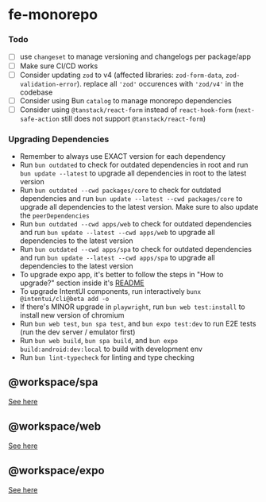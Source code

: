 # fe-monorepo

### Todo

- [ ] use `changeset` to manage versioning and changelogs per package/app
- [ ] Make sure CI/CD works
- [ ] Consider updating `zod` to v4 (affected libraries: `zod-form-data`, `zod-validation-error`). replace all `'zod'` occurences with `'zod/v4'` in the codebase
- [ ] Consider using Bun `catalog` to manage monorepo dependencies
- [ ] Consider using `@tanstack/react-form` instead of `react-hook-form` (`next-safe-action` still does not support `@tanstack/react-form`)

### Upgrading Dependencies

- Remember to always use EXACT version for each dependency
- Run `bun outdated` to check for outdated dependencies in root and run `bun update --latest` to upgrade all dependencies in root to the latest version
- Run `bun outdated --cwd packages/core` to check for outdated dependencies and run `bun update --latest --cwd packages/core` to upgrade all dependencies to the latest version. Make sure to also update the `peerDependencies`
- Run `bun outdated --cwd apps/web` to check for outdated dependencies and run `bun update --latest --cwd apps/web` to upgrade all dependencies to the latest version
- Run `bun outdated --cwd apps/spa` to check for outdated dependencies and run `bun update --latest --cwd apps/spa` to upgrade all dependencies to the latest version
- To upgrade expo app, it's better to follow the steps in "How to upgrade?" section inside it's [README](./apps/expo/README.md)
- To upgrade IntentUI components, run interactively `bunx @intentui/cli@beta add -o`
- If there's MINOR upgrade in `playwright`, run `bun web test:install` to install new version of chromium
- Run `bun web test`, `bun spa test`, and `bun expo test:dev` to run E2E tests (run the dev server / emulator first)
- Run `bun web build`, `bun spa build`, and `bun expo build:android:dev:local` to build with development env
- Run `bun lint-typecheck` for linting and type checking

## @workspace/spa

[See here](./apps/spa/README.md)

## @workspace/web

[See here](./apps/web/README.md)

## @workspace/expo

[See here](./apps/expo/README.md)
